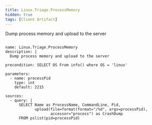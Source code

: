 ```yaml
---
title: Linux.Triage.ProcessMemory
hidden: true
tags: [Client Artifact]
---
```


Dump process memory and upload to the server


<pre><code class="language-yaml">
name: Linux.Triage.ProcessMemory
description: |
  Dump process memory and upload to the server

precondition: SELECT OS From info() where OS = &#x27;linux&#x27;

parameters:
  - name: processPid
    type: int
    default: 2215

sources:
  - query: |
      SELECT Name as ProcessName, CommandLine, Pid,
             upload(file=format(format=&quot;/%d&quot;, args=processPid),
                    accessor=&quot;process&quot;) as CrashDump
      FROM pslist(pid=processPid)

</code></pre>

